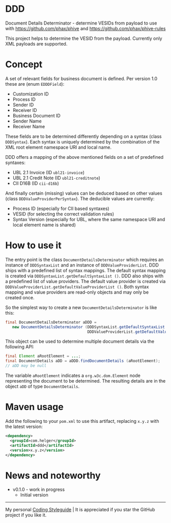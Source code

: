 # DDD

Document Details Determinator - determine VESIDs from payload to use with https://github.com/phax/phive and https://github.com/phax/phive-rules

This project helps to determine the VESID from the payload.
Currently only XML payloads are supported.

# Concept

A set of relevant fields for business document is defined. Per version 1.0 these are (enum `EDDDField`):
* Customization ID
* Process ID
* Sender ID
* Receiver ID
* Business Document ID
* Sender Name
* Receiver Name

These fields are to be determined differently depending on a syntax (class `DDDSyntax`).
Each syntax is uniquely determined by the combination of the XML root element namespace URI and local name.

DDD offers a mapping of the above mentioned fields on a set of predefined syntaxes:
* UBL 2.1 Invoice (ID `ubl21-invoice`)
* UBL 2.1 Credit Note (ID `ubl21-creditnote`)
* CII D16B (ID `cii-d16b`)

And finally certain (missing) values can be deduced based on other values (class `DDDValueProviderPerSyntax`).
The deducible values are currently:
* Process ID (especially for CII based syntaxes)
* VESID (for selecting the correct validation rules)
* Syntax Version (especially for UBL, where the same namespace URI and local element name is shared)

# How to use it

The entry point is the class `DocumentDetailsDeterminator` which requires an instance of `DDDSyntaxList` and an instance of `DDDValueProviderList`.
DDD ships with a predefined list of syntax mappings. The default syntax mapping is created via `DDDSyntaxList.getDefaultSyntaxList ()`.
DDD also ships with a predefined list of value providers. The default value provider is created via `DDDValueProviderList.getDefaultValueProviderList ()`.
Both syntax mapping and value providers are read-only objects and may only be created once.

So the simplest way to create a new `DocumentDetailsDeterminator` is like this:

```java
final DocumentDetailsDeterminator aDDD = 
   new DocumentDetailsDeterminator (DDDSyntaxList.getDefaultSyntaxList (),
                                    DDDValueProviderList.getDefaultValueProviderList ());
```

This object can be used to determine multiple document details via the following API:

```java
final Element aRootElement = ...;
final DocumentDetails aDD = aDDD.findDocumentDetails (aRootElement);
// aDD may be null
```

The variable `aRootElement` indicates a `org.w3c.dom.Element` node representing the document to be determined.
The resulting details are in the object `aDD` of type `DocumentDetails`.

# Maven usage

Add the following to your `pom.xml` to use this artifact, replacing `x.y.z` with the latest version:

```xml
<dependency>
  <groupId>com.helger</groupId>
  <artifactId>ddd</artifactId>
  <version>x.y.z</version>
</dependency>
```
# News and noteworthy

* v0.1.0 - work in progress
    * Initial version

---

My personal [Coding Styleguide](https://github.com/phax/meta/blob/master/CodingStyleguide.md) |
It is appreciated if you star the GitHub project if you like it.

